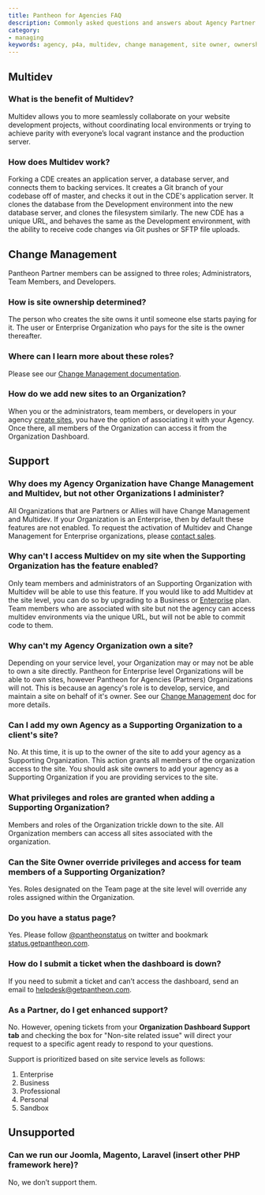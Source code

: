 ```yaml
---
title: Pantheon for Agencies FAQ
description: Commonly asked questions and answers about Agency Partner Organizations using the Pantheon Platform.
category:
- managing
keywords: agency, p4a, multidev, change management, site owner, ownership, supporting organization, organizations, team, roles, privileges, support, partner support, ticket
---
```

## Multidev

### What is the benefit of Multidev?

Multidev allows you to more seamlessly collaborate on your website development projects, without coordinating local environments or trying to achieve parity with everyone’s local vagrant instance and the production server.

### How does Multidev work?

Forking a CDE creates an application server, a database server, and connects them to backing services. It creates a Git branch of your codebase off of master, and checks it out in the CDE's application server. It clones the database from the Development environment into the new database server, and clones the filesystem similarly. The new CDE has a unique URL, and behaves the same as the Development environment, with the ability to receive code changes via Git pushes or SFTP file uploads.


## Change Management

Pantheon Partner members can be assigned to three roles; Administrators, Team Members, and Developers.


### How is site ownership determined?
The person who creates the site owns it until someone else starts paying for it. The user or Enterprise Organization who pays for the site is the owner thereafter.

### Where can I learn more about these roles?

Please see our [Change Management documentation](/docs/articles/organizations/change-management).

### How do we add new sites to an Organization?

When you or the administrators, team members, or developers in your agency [create sites](https://dashboard.pantheon.io/sites/create), you have the option of associating it with your Agency. Once there, all members of the Organization can access it from the Organization Dashboard.

## Support

### Why does my Agency Organization have Change Management and Multidev, but not other Organizations I administer?
All Organizations that are Partners or Allies will have Change Management and Multidev. If your Organization is an Enterprise, then by default these features are not enabled. To request the activation of Multidev and Change Management for Enterprise organizations, please [contact sales](https://pantheon.io/contact-us).

### Why can't I access Multidev on my site when the Supporting Organization has the feature enabled?
Only team members and administrators of an Supporting Organization with Multidev will be able to use this feature. If you would like to add Multidev at the site level, you can do so by upgrading to a Business or [Enterprise](https://pantheon.io/contact-us) plan. Team members who are associated with site but not the agency can access multidev environments via the unique URL, but will not be able to commit code to them.

### Why can't my Agency Organization own a site?
Depending on your service level, your Organization may or may not be able to own a site directly. Pantheon for Enterprise level Organizations will be able to own sites, however Pantheon for Agencies (Partners) Organizations will not. This is because an agency's role is to develop, service, and maintain a site on behalf of it's owner. See our [Change Management](/docs/articles/organizations/change-management/#managing-people) doc for more details.

### Can I add my own Agency as a Supporting Organization to a client's site?
No. At this time, it is up to the owner of the site to add your agency as a Supporting Organization. This action grants all members of the organization access to the site. You should ask site owners to add your agency as a Supporting Organization if you are providing services to the site.

### What privileges and roles are granted when adding a Supporting Organization?
Members and roles of the Organization trickle down to the site. All Organization members can access all sites associated with the organization.

### Can the Site Owner override privileges and access for team members of a Supporting Organization?
Yes. Roles designated on the Team page at the site level will override any roles assigned within the Organization.

### Do you have a status page?
Yes. Please follow [@pantheonstatus](https://twitter.com/pantheonstatus) on twitter and bookmark [status.getpantheon.com](https://status.getpantheon.com).

### How do I submit a ticket when the dashboard is down?
If you need to submit a ticket and can’t access the dashboard, send an email to helpdesk@getpantheon.com.

### As a Partner, do I get enhanced support?

No. However, opening tickets from your **Organization Dashboard Support tab** and checking the box for "Non-site related issue" will direct your request to a specific agent ready to respond to your questions.

Support is prioritized based on site service levels as follows:

1. Enterprise
2. Business
3. Professional
4. Personal
5. Sandbox

## Unsupported

### Can we run our Joomla, Magento, Laravel (insert other PHP framework here)?
No, we don’t support them.
